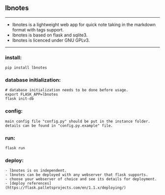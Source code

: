 ## lbnotes
---

- lbnotes is a lightweight web app for quick note taking in the markdown format with tags support.
- lbnotes is based on flask and sqlite3.
- lbnotes is licenced under GNU GPLv3.

---

### install:
```
pip install lbnotes
```

### database initialization:
```
# database initialization needs to be done before usage.
export FLASK_APP=lbnotes
flask init-db 
```

### config:
```
main config file "config.py" should be put in the instance folder.
details can be found in "config.py.example" file.
```

### run:
```
flask run
```

### deploy:
```
- lbnotes is os independent.
- lbnotes can be deployed with any webserver that flask supports.
- choose your webserver of choice and see its details for deployment.
- [deploy references](https://flask.palletsprojects.com/en/1.1.x/deploying/)
```